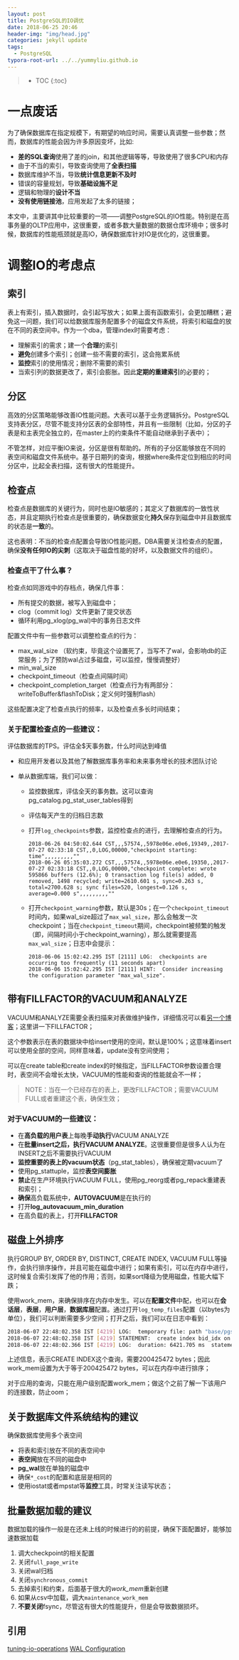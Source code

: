 ```yaml
---
layout: post
title: PostgreSQL的IO调优
date: 2018-06-25 20:46
header-img: "img/head.jpg"
categories: jekyll update
tags:
  - PostgreSQL
typora-root-url: ../../yummyliu.github.io
---
```

> * TOC
> {:toc}

# 一点废话

为了确保数据库在指定规模下，有期望的响应时间，需要认真调整一些参数；然而，数据库的性能会因为许多原因变坏，比如:

+ **差的SQL查询**使用了差的join，和其他逻辑等等，导致使用了很多CPU和内存
+ 由于不当的索引，导致查询使用了**全表扫描**
+ 数据库维护不当，导致**统计信息更新不及时**
+ 错误的容量规划，导致**基础设施不足**
+ 逻辑和物理的**设计不当**
+ **没有使用链接池**，应用发起了太多的链接；

本文中，主要讲其中比较重要的一项——调整PostgreSQL的IO性能。特别是在高事务量的OLTP应用中，这很重要，或者多数大量数据的数据仓库环境中；很多时候，数据库的性能瓶颈就是高IO，确保数据库针对IO是优化的，这很重要。

# 调整IO的考虑点

## 索引

表上有索引，插入数据时，会引起写放大；如果上面有函数索引，会更加糟糕；避免这一问题，我们可以给数据库服务配置多个的磁盘文件系统，将索引和磁盘的放在不同的表空间中。作为一个dba，管理index时需要考虑：

+ 理解索引的需求；建一个**合理**的索引
+ **避免**创建多个索引；创建一些不需要的索引，这会拖累系统
+ **监控**索引的使用情况；删除不需要的索引
+ 当索引列的数据更改了，索引会膨胀。因此**定期的重建索引**的必要的；

## 分区

高效的分区策略能够改善IO性能问题。大表可以基于业务逻辑拆分。PostgreSQL支持表分区，尽管不能支持分区表的全部特性，并且有一些限制（比如，分区的子表是和主表完全独立的，在master上的约束条件不能自动继承到子表中）；

不管怎样，对应平衡IO来说，分区是很有帮助的。所有的子分区能够放在不同的表空间和磁盘文件系统中。基于日期列的查询，根据where条件定位到相应的时间分区中，比起全表扫描，这有很大的性能提升。

## 检查点

检查点是数据库的关键行为，同时也是IO敏感的；其定义了数据库的一致性状态，并且定期执行检查点是很重要的，确保数据变化**持久**保存到磁盘中并且数据库的状态是**一致**的。

这也表明：不当的检查点配置会导致IO性能问题。DBA需要关注检查点的配置，确保**没有任何IO的尖刺**（这取决于磁盘性能的好坏，以及数据文件的组织）。

### 检查点干了什么事？

检查点如同游戏中的存档点，确保几件事：

+ 所有提交的数据，被写入到磁盘中；
+ clog（commit log）文件更新了提交状态
+ 循环利用pg_xlog(pg_wal)中的事务日志文件

配置文件中有一些参数可以调整检查点的行为：

+ max_wal_size （软约束，毕竟这个设置死了，当写不了wal，会影响db的正常服务；为了预防wal占过多磁盘，可以监控，慢慢调整好）
+ min_wal_size
+ checkpoint_timeout（检查点间隔时间）
+ checkpoint_completion_target（检查点行为有两部分：writeToBuffer&flashToDisk；定义何时强制flash）

这些配置决定了检查点执行的频率，以及检查点多长时间结束；

### 关于配置检查点的一些建议：

评估数据库的TPS。评估全$天事务数，什么时间达到峰值

+ 和应用开发者以及其他了解数据库事务率和未来事务增长的技术团队讨论

+ 单从数据库端，我们可以做：

  + 监控数据库，评估全天的事务数。这可以查询pg_catalog.pg_stat_user_tables得到

  + 评估每天产生的归档日志数

  + 打开`log_checkpoints`参数，监控检查点的进行，去理解检查点的行为。

    ```
    2018-06-26 04:50:02.644 CST,,,57574,,5978e06e.e0e6,19349,,2017-07-27 02:33:18 CST,,0,LOG,00000,"checkpoint starting: time",,,,,,,,,""
    2018-06-26 05:35:03.272 CST,,,57574,,5978e06e.e0e6,19350,,2017-07-27 02:33:18 CST,,0,LOG,00000,"checkpoint complete: wrote 595866 buffers (12.6%); 0 transaction log file(s) added, 0 removed, 1498 recycled; write=2610.601 s, sync=0.263 s, total=2700.628 s; sync files=520, longest=0.126 s, average=0.000 s",,,,,,,,,""
    ```

  + 打开`checkpoint_warning`参数，默认是30s；在一个`checkpoint_timeout`时间内，如果wal_size超过了`max_wal_size`，那么会触发一次checkpoint；当在`checkpoint_timeout`期间，checkpoint被频繁的触发（即，间隔时间小于checkpoint_warning），那么就需要提高`max_wal_size`；日志中会提示：

    ```
    2018-06-06 15:02:42.295 IST [2111] LOG:  checkpoints are occurring too frequently (11 seconds apart)
    2018-06-06 15:02:42.295 IST [2111] HINT:  Consider increasing the configuration parameter "max_wal_size".
    ```

## 带有FILLFACTOR的VACUUM和ANALYZE

VACUUM和ANALYZE需要全表扫描来对表做维护操作，详细情况可以看[另一个博客](http://yummyliu.github.io/jekyll/update/2018/03/30/autovacuum/)；这里讲一下FILLFACTOR；

这个参数表示在表的数据块中给insert使用的空间，默认是100%；这意味着insert可以使用全部的空间，同样意味着，update没有空间使用；

可以在create table和create index的时候指定，当FILLFACTOR参数设置合理时，表空间不会增长太快，VACUUM的性能和查询的性能就会不一样；

> NOTE：当在一个已经存在的表上，更改FILLFACTOR；需要VACUUM FULL或者重建这个表，确保生效；

### 对于VACUUM的一些建议：

+ 在**高负载的用户表**上每晚**手动执行**VACUUM ANALYZE
+ 在**批量insert之后，执行VACUUM ANALYZE**。这很重要但是很多人认为在INSERT之后不需要执行VACUUM
+ **监控重要的表上的vacuum状态**（pg_stat_tables），确保被定期vacuum了
+ 使用pg_stattuple，监控**表空间膨胀**
+ **禁止**在生产环境执行VACUUM FULL，使用pg_reorg或者pg_repack重建表和索引；
+ **确保**高负载系统中，**AUTOVACUUM**是在执行的
+ 打开**log_autovacuum_min_duration**
+ 在高负载的表上，打开**FILLFACTOR**

## 磁盘上外排序

执行GROUP BY, ORDER BY, DISTINCT, CREATE INDEX, VACUUM FULL等操作，会执行排序操作，并且可能在磁盘中进行；如果有索引，可以在内存中进行，这时候复合索引发挥了他的作用；否则，如果sort降级为使用磁盘，性能大幅下跌；

使用work_mem，来确保排序在内存中发生。可以在**配置文件**中配，也可以在**会话层**，**表层**，**用户层**，**数据库层**配置。通过打开`log_temp_files`配置（以bytes为单位），我们可以判断需要多少空间；打开之后，我们可以在日志中看到：

```bash
2018-06-07 22:48:02.358 IST [4219] LOG:  temporary file: path "base/pgsql_tmp/pgsql_tmp4219.0", size 200425472
2018-06-07 22:48:02.358 IST [4219] STATEMENT:  create index bid_idx on pgbench_accounts(bid);
2018-06-07 22:48:02.366 IST [4219] LOG:  duration: 6421.705 ms  statement: create index bid_idx on pgbench_accounts(bid);
```

上述信息，表示CREATE INDEX这个查询，需要200425472 bytes；因此work_mem设置为大于等于200425472 bytes，可以在内存中进行排序；

对于应用的查询，只能在用户级别配置work_mem；做这个之前了解一下该用户的连接数，防止oom；

## 关于数据库文件系统结构的建议

确保数据库使用多个表空间

+ 将表和索引放在不同的表空间中
+ **表空间**放在不同的磁盘中
+ **pg_wal**放在单独的磁盘中
+ 确保`*_cost`的配置和底层是相同的
+ 使用iostat或者mpstat等**监控**工具，时常关注读写状态；

## 批量数据加载的建议

数据加载的操作一般是在还未上线的时候进行的的前提，确保下面配置好，能够加速数据加载

1. 调大checkpoint的相关配置
2. 关闭`full_page_write`
3. 关闭wal归档
4. 关闭`synchronous_commit`
5. 去掉索引和约束，后面基于很大的*work_mem*重新创建
6. 如果从csv中加载，调大`maintenance_work_mem`
7. **不要关闭**fsync，尽管这有很大的性能提升，但是会导致数据损坏。


## 引用

[tuning-io-operations](https://severalnines.com/blog/tuning-io-operations-postgresql)
[WAL Configuration](https://www.postgresql.org/docs/10/static/wal-configuration.html)













